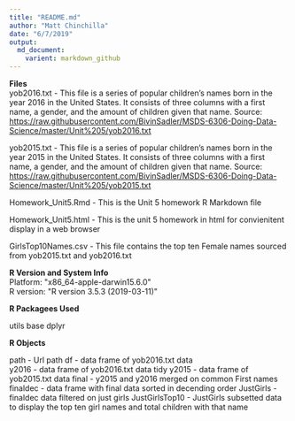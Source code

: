 ```yaml
---
title: "README.md"
author: "Matt Chinchilla"
date: "6/7/2019"
output: 
  md_document:
    varient: markdown_github
---
```

<b>Files</b><br>
yob2016.txt - This file is a series of popular children’s names born in the year 2016 in the United States.  It consists of three columns with a first name, a gender, and the amount of children given that name.
Source: https://raw.githubusercontent.com/BivinSadler/MSDS-6306-Doing-Data-Science/master/Unit%205/yob2016.txt

yob2015.txt - This file is a series of popular children’s names born in the year 2015 in the United States.  It consists of three columns with a first name, a gender, and the amount of children given that name.
Source: https://raw.githubusercontent.com/BivinSadler/MSDS-6306-Doing-Data-Science/master/Unit%205/yob2015.txt

Homework_Unit5.Rmd - This is the Unit 5 homework R Markdown file

Homework_Unit5.html - This is the unit 5 homework in html for convienitent display in a web browser

GirlsTop10Names.csv - This file contains the top ten Female names sourced from yob2015.txt and yob2016.txt

<b>R Version and System Info</b><br>
Platform: "x86_64-apple-darwin15.6.0"<br>
R version: "R version 3.5.3 (2019-03-11)"

<b>R Packagees Used</b><br>

utils
base
dplyr


<b>R Objects</b>

path - Url path
df - data frame of yob2016.txt data<br>
y2016 - data frame of yob2016.txt data tidy
y2015 - data frame of yob2015.txt data
final - y2015 and y2016 merged on common First names
finaldec - data frame with final data sorted in decending order
JustGirls - finaldec data filtered on just girls
JustGirlsTop10 - JustGirls subsetted data to display the top ten girl names and total children with that name

